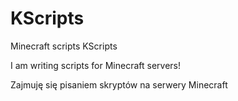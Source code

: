 # KScripts
Minecraft scripts KScripts

I am writing scripts for Minecraft servers!

Zajmuję się pisaniem skryptów na serwery Minecraft
